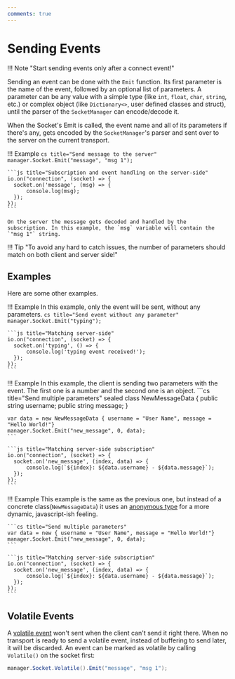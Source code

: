 ```yaml
---
comments: true
---
```


# Sending Events

!!! Note "Start sending events only after a connect event!"

Sending an event can be done with the `Emit` function. Its first parameter is the name of the event, followed by an optional list of parameters.
A parameter can be any value with a simple type (like `int`, `float`, `char`, `string`, etc.) or complex object (like `Dictionary<>`, user defined classes and struct), until the parser of the `SocketManager` can encode/decode it.

When the Socket's Emit is called, the event name and all of its parameters if there's any, gets encoded by the `SocketManager`'s parser and sent over to the server on the current transport.

!!! Example
    ```cs title="Send message to the server"
    manager.Socket.Emit("message", "msg 1");
    ```

    ```js title="Subscription and event handling on the server-side"
    io.on("connection", (socket) => {
      socket.on('message', (msg) => {
          console.log(msg);
      });
    });
    ```

    On the server the message gets decoded and handled by the subscription. In this example, the `msg` variable will contain the `"msg 1"` string.

!!! Tip "To avoid any hard to catch issues, the number of parameters should match on both client and server side!"

## Examples

Here are some other examples.

!!! Example
    In this example, only the event will be sent, without any parameters.
    ```cs title="Send event without any parameter"
    manager.Socket.Emit("typing");
    ```

    ```js title="Matching server-side"
    io.on("connection", (socket) => {
      socket.on('typing', () => {
          console.log('typing event received!');
      });
    });
    ```

!!! Example
    In this example, the client is sending two parameters with the event. The first one is a number and the second one is an object.
    ```cs title="Send multiple parameters"
    sealed class NewMessageData
    {
        public string username;
        public string message;
    }

    var data = new NewMessageData { username = "User Name", message = "Hello World!"}
    manager.Socket.Emit("new_message", 0, data);
    ```

    ```js title="Matching server-side subscription"
    io.on("connection", (socket) => {
      socket.on('new_message', (index, data) => {
          console.log(`${index}: ${data.username} - ${data.message}`);
      });
    });
    ```

!!! Example
    This example is the same as the previous one, but instead of a concrete class(`NewMessageData`) it uses an [anonymous type](https://learn.microsoft.com/en-us/dotnet/csharp/fundamentals/types/anonymous-types) for a more dynamic, javascript-ish feeling.

    ```cs title="Send multiple parameters"
    var data = new { username = "User Name", message = "Hello World!"}
    manager.Socket.Emit("new_message", 0, data);
    ```

    ```js title="Matching server-side subscription"
    io.on("connection", (socket) => {
      socket.on('new_message', (index, data) => {
          console.log(`${index}: ${data.username} - ${data.message}`);
      });
    });
    ```

## Volatile Events

A [volatile event](https://socket.io/docs/v4/emitting-events/#volatile-events) won't sent when the client can't send it right there.
When no transport is ready to send a volatile event, instead of buffering to send later, it will be discarded. 
An event can be marked as volatile by calling `Volatile()` on the socket first:

```cs
manager.Socket.Volatile().Emit("message", "msg 1");
```
